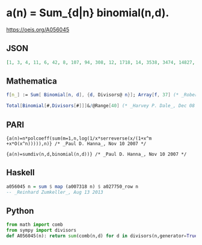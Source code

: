 # a\(n\) \= Sum\_\{d\|n\} binomial\(n,d\)\.
https://oeis.org/A056045
## JSON
```JSON
[1, 3, 4, 11, 6, 42, 8, 107, 94, 308, 12, 1718, 14, 3538, 3474, 14827, 18, 68172, 20, 205316, 117632, 705686, 24, 3587174, 53156, 10400952, 4689778, 41321522, 30, 185903342, 32, 611635179, 193542210, 2333606816, 7049188, 10422970784, 38]
```
## Mathematica
```Mathematica
f[n_] := Sum[ Binomial[n, d], {d, Divisors@ n}]; Array[f, 37] (* _Robert G. Wilson v_, Apr 23 2005 *)
```
```Mathematica
Total[Binomial[#,Divisors[#]]]&/@Range[40] (* _Harvey P. Dale_, Dec 08 2018 *)
```
## PARI
```PARI
{a(n)=n*polcoeff(sum(m=1,n,log(1/x*serreverse(x/(1+x^m +x*O(x^n))))),n)} /* _Paul D. Hanna_, Nov 10 2007 */
```
```PARI
{a(n)=sumdiv(n,d,binomial(n,d))} /* _Paul D. Hanna_, Nov 10 2007 */
```
## Haskell
```Haskell
a056045 n = sum $ map (a007318 n) $ a027750_row n
-- _Reinhard Zumkeller_, Aug 13 2013
```
## Python
```Python
from math import comb
from sympy import divisors
def A056045(n): return sum(comb(n,d) for d in divisors(n,generator=True)) # _Chai Wah Wu_, Jul 22 2024
```
